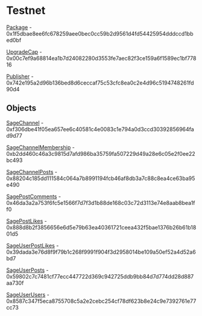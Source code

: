 # Testnet

[Package](https://testnet.suivision.xyz/package/0x1f5dbae8ee6fc678259aee0bec0cc59b2d9561d4fd54425954dddccd1bbed0bf) - 0x1f5dbae8ee6fc678259aee0bec0cc59b2d9561d4fd54425954dddccd1bbed0bf

[UpgradeCap](https://testnet.suivision.xyz/object/0x00c7ef9a68814ea1b7d24082280d3553fe7aec82f3ce159a6f1589ec1bf77816) - 0x00c7ef9a68814ea1b7d24082280d3553fe7aec82f3ce159a6f1589ec1bf77816

[Publisher](https://testnet.suivision.xyz/object/0x742e195a2d96b136bed8d6ceccaf75c53cfc8ea0c2e4d96c5194748261fd90d4) - 0x742e195a2d96b136bed8d6ceccaf75c53cfc8ea0c2e4d96c5194748261fd90d4

## Objects

[SageChannel](https://testnet.suivision.xyz/object/0xf306dbe41f05ea657ee6c40581c4e0083c1e794a0d3ccd30392856964fad9d77) - 0xf306dbe41f05ea657ee6c40581c4e0083c1e794a0d3ccd30392856964fad9d77

[SageChannelMembership](https://testnet.suivision.xyz/object/0xb2dd460c46a3c9815d7afd986ba35759fa507229d49a28e6c05e2f0ee22bc493) - 0xb2dd460c46a3c9815d7afd986ba35759fa507229d49a28e6c05e2f0ee22bc493

[SageChannelPosts](https://testnet.suivision.xyz/object/0x88204c185dd111584c064a7b8991194fcb46af8db3a7c88c8ea4ce63ba95e490) - 0x88204c185dd111584c064a7b8991194fcb46af8db3a7c88c8ea4ce63ba95e490

[SagePostComments](https://testnet.suivision.xyz/object/0x46da3a2a753f6fc5e1566f7d7f3d1b88de168c03c72d3113e74e8aab8bea1ff0) - 0x46da3a2a753f6fc5e1566f7d7f3d1b88de168c03c72d3113e74e8aab8bea1ff0

[SagePostLikes](https://testnet.suivision.xyz/object/0x888d8b2f3856656e6d5e79b63ea40361721ceea432f5bae1376b26b61b1801d5) - 0x888d8b2f3856656e6d5e79b63ea40361721ceea432f5bae1376b26b61b1801d5

[SageUserPostLikes](https://testnet.suivision.xyz/object/0x39dada3e76d8f9f79b1c268f9991f904f3d2958014be109a50ef52a4d52a6bd7) - 0x39dada3e76d8f9f79b1c268f9991f904f3d2958014be109a50ef52a4d52a6bd7

[SageUserPosts](https://testnet.suivision.xyz/object/0x59802c7c7481cf77ecc447722d369c942725ddb9bb84d7d774dd28d887aa730f) - 0x59802c7c7481cf77ecc447722d369c942725ddb9bb84d7d774dd28d887aa730f

[SageUserUsers](https://testnet.suivision.xyz/object/0x8587c347f5eca8755708c5a2e2cebc254cf78df623b8e24c9e7392761e77cc73) - 0x8587c347f5eca8755708c5a2e2cebc254cf78df623b8e24c9e7392761e77cc73
